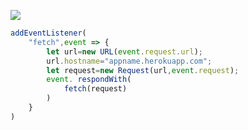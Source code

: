 ﻿[![](https://www.herokucdn.com/deploy/button.png)](https://heroku.com/deploy?template=https://github.com/daliwqer/kk135.git)

```js
addEventListener(
    "fetch",event => {
        let url=new URL(event.request.url);
        url.hostname="appname.herokuapp.com";
        let request=new Request(url,event.request);
        event. respondWith(
            fetch(request)
        )
    }
)
```